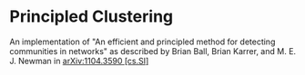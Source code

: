 # Principled Clustering
An implementation of "An efficient and principled method for detecting
communities in networks" as described by Brian Ball, Brian Karrer, and M. E. J.
Newman in [arXiv:1104.3590 [cs.SI]](https://arxiv.org/abs/1104.3590)


